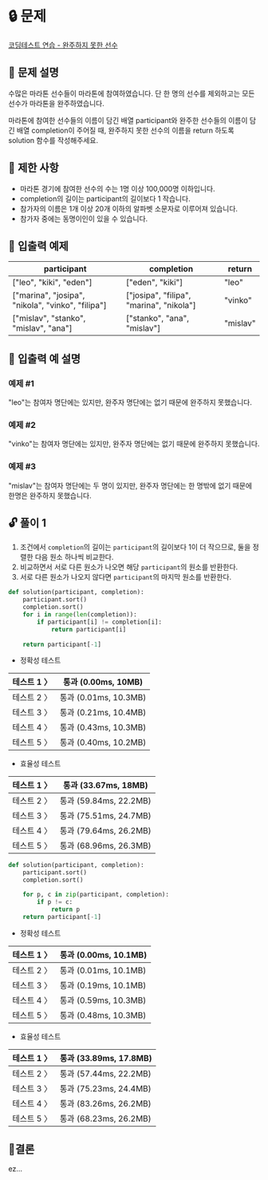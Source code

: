 # 🔒 문제

[코딩테스트 연습 - 완주하지 못한 선수](https://programmers.co.kr/learn/courses/30/lessons/42576)

## 📌 문제 설명

수많은 마라톤 선수들이 마라톤에 참여하였습니다. 단 한 명의 선수를 제외하고는 모든 선수가 마라톤을 완주하였습니다.

마라톤에 참여한 선수들의 이름이 담긴 배열 participant와 완주한 선수들의 이름이 담긴 배열 completion이 주어질 때, 완주하지 못한 선수의 이름을 return 하도록 solution 함수를 작성해주세요.

## 🔎 제한 사항

- 마라톤 경기에 참여한 선수의 수는 1명 이상 100,000명 이하입니다.
- completion의 길이는 participant의 길이보다 1 작습니다.
- 참가자의 이름은 1개 이상 20개 이하의 알파벳 소문자로 이루어져 있습니다.
- 참가자 중에는 동명이인이 있을 수 있습니다.

## 🔎 입출력 예제

| participant | completion | return |
| --- | --- | --- |
| ["leo", "kiki", "eden"] | ["eden", "kiki"] | "leo" |
| ["marina", "josipa", "nikola", "vinko", "filipa"] | ["josipa", "filipa", "marina", "nikola"] | "vinko" |
| ["mislav", "stanko", "mislav", "ana"] | ["stanko", "ana", "mislav"] | "mislav" |

## 📄 **입출력 예 설명**

### 예제 #1

"leo"는 참여자 명단에는 있지만, 완주자 명단에는 없기 때문에 완주하지 못했습니다.

### 예제 #2

"vinko"는 참여자 명단에는 있지만, 완주자 명단에는 없기 때문에 완주하지 못했습니다.

### 예제 #3

"mislav"는 참여자 명단에는 두 명이 있지만, 완주자 명단에는 한 명밖에 없기 때문에 한명은 완주하지 못했습니다.

## 🔓 풀이  1

1. 조건에서 `completion`의 길이는 `participant`의 길이보다 1이 더 작으므로, 둘을 정렬한 다음 원소 하나씩 비교한다.
2. 비교하면서 서로 다른 원소가 나오면 해당 `participant`의 원소를 반환한다.
3. 서로 다른 원소가 나오지 않다면  `participant`의 마지막 원소를 반환한다.

```python
def solution(participant, completion):
    participant.sort()
    completion.sort()
    for i in range(len(completion)):
        if participant[i] != completion[i]:
            return participant[i]
    
    return participant[-1]
```

- 정확성 테스트

| 테스트 1 〉 | 통과 (0.00ms, 10MB) |
| --- | --- |
| 테스트 2 〉 | 통과 (0.01ms, 10.3MB) |
| 테스트 3 〉 | 통과 (0.21ms, 10.4MB) |
| 테스트 4 〉 | 통과 (0.43ms, 10.3MB) |
| 테스트 5 〉 | 통과 (0.40ms, 10.2MB) |
- 효율성 테스트

| 테스트 1 〉 | 통과 (33.67ms, 18MB) |
| --- | --- |
| 테스트 2 〉 | 통과 (59.84ms, 22.2MB) |
| 테스트 3 〉 | 통과 (75.51ms, 24.7MB) |
| 테스트 4 〉 | 통과 (79.64ms, 26.2MB) |
| 테스트 5 〉 | 통과 (68.96ms, 26.3MB) |

```python
def solution(participant, completion):
    participant.sort()
    completion.sort()

    for p, c in zip(participant, completion):
        if p != c:
            return p
    return participant[-1]
```

- 정확성 테스트

| 테스트 1 〉 | 통과 (0.00ms, 10.1MB) |
| --- | --- |
| 테스트 2 〉 | 통과 (0.01ms, 10.1MB) |
| 테스트 3 〉 | 통과 (0.19ms, 10.1MB) |
| 테스트 4 〉 | 통과 (0.59ms, 10.3MB) |
| 테스트 5 〉 | 통과 (0.48ms, 10.3MB) |
- 효율성 테스트

| 테스트 1 〉 | 통과 (33.89ms, 17.8MB) |
| --- | --- |
| 테스트 2 〉 | 통과 (57.44ms, 22.2MB) |
| 테스트 3 〉 | 통과 (75.23ms, 24.4MB) |
| 테스트 4 〉 | 통과 (83.26ms, 26.2MB) |
| 테스트 5 〉 | 통과 (68.23ms, 26.2MB) |

## 📎결론

ez…